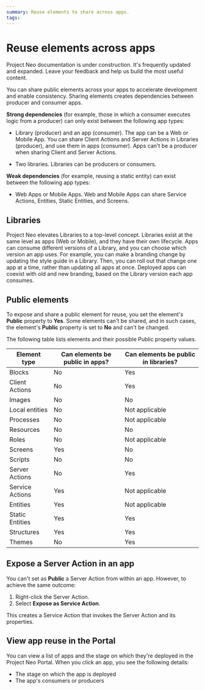 ```yaml
---
summary: Reuse elements to share across apps.  
tags:
---
```


# Reuse elements across apps

<div class="info" markdown="1">

Project Neo documentation is under construction. It's frequently updated and expanded. Leave your feedback and help us build the most useful content.

</div>

You can share public elements across your apps to accelerate development and enable consistency. Sharing elements creates dependencies between producer and consumer apps.

**Strong dependencies** (for example, those in which a consumer executes logic from a producer) can only exist between the following app types:
 
* Library (producer) and an app (consumer). The app can be a Web or Mobile App. You can share Client Actions and Server Actions in Libraries (producer), and use them in apps (consumer). Apps can't be a producer when sharing Client and Server Actions.

* Two libraries. Libraries can be producers or consumers.
 
**Weak dependencies** (for example, reusing a static entity) can exist between the following app types:
 
* Web Apps or Mobile Apps. Web and Mobile Apps can share Service Actions, Entities, Static Entities, and Screens.

## Libraries
 
Project Neo elevates Libraries to a top-level concept. Libraries exist at the same level as apps (Web or Mobile), and they have their own lifecycle. Apps can consume different versions of a Library, and you can choose which version an app uses. For example, you can make a branding change by updating the style guide in a Library. Then, you can roll out that change one app at a time, rather than updating all apps at once. Deployed apps can coexist with old and new branding, based on the Library version each app consumes.
 
## Public elements
 
To expose and share a public element for reuse, you set the element's **Public** property to **Yes**. Some elements can't be shared, and in such cases, the element's **Public** property is set to **No** and can't be changed.

The following table lists elements and their possible Public property values.
 
| Element type    | Can elements be public in apps? | Can elements be public in libraries? |
| --------------- | ------------------------------- | ------------------------------------ |
| Blocks          | No                              | Yes                                  |
| Client Actions  | No                              | Yes                                  |
| Images          | No                              | No                                   |
| Local entities  | No                              | Not applicable                       |
| Processes       | No                              | Not applicable                       |
| Resources       | No                              | No                                   |
| Roles           | No                              | Not applicable                       |
| Screens         | Yes                             | No                                   |
| Scripts         | No                              | No                                   |
| Server Actions  | No                              | Yes                                  |
| Service Actions | Yes                             | Not applicable                       |
| Entities        | Yes                             | Not applicable                       |
| Static Entities | Yes                             | Yes                                  |
| Structures      | Yes                             | Yes                                  |
| Themes          | No                              | Yes                                  |
 
## Expose a Server Action in an app
 
You can't set as **Public** a Server Action from within an app. However, to achieve the same outcome:
 
1. Right-click the Server Action.
2. Select **Expose as Service Action**.

This creates a Service Action that invokes the Server Action and its properties.  
 
## View app reuse in the Portal

You can view a list of apps and the stage on which they're deployed in the Project Neo Portal. When you click an app, you see the following details:

* The stage on which the app is deployed
* The app's consumers or producers
